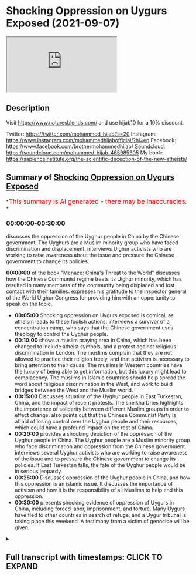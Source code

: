 # Shocking  Oppression on Uygurs Exposed (2021-09-07)

<iframe loading='lazy' allow='autoplay' src='https://www.youtube.com/embed/zV3CBrQuYGE'></iframe>

## Description

Visit <https://www.naturesblends.com/> and use hijab10 for a 10% discount.

Twitter: <https://twitter.com/mohammed_hijab?s=20>
Instagram: <https://www.instagram.com/mohammedhijabofficial/?hl=en>
Facebook: <https://www.facebook.com/brothermohammedhijab/>
Soundcloud: <https://soundcloud.com/mohammed-hijab-465985305>
My book: <https://sapienceinstitute.org/the-scientific-deception-of-the-new-atheists/>

## Summary of [Shocking Oppression on Uygurs Exposed](https://www.youtube.com/watch?v=zV3CBrQuYGE)

*<span style="color:red; font-size:125%">This summary is AI generated - there may be inaccuracies</span>. *

### <a onclick="modifyYTiframeseektime('0')">00:00:00-00:30:00</a>

 discusses the oppression of the Uyghur people in China by the Chinese government. The Uyghurs are a Muslim minority group who have faced discrimination and displacement.  interviews Uighur activists who are working to raise awareness about the issue and pressure the Chinese government to change its policies.

**<a onclick="modifyYTiframeseektime('0')">00:00:00</a>** of the book "Menace: China's Threat to the World" discusses how the Chinese Communist regime treats its Uighur minority, which has resulted in many members of the community being displaced and lost contact with their families. expresses his gratitude to the inspector general of the World Uighur Congress for providing him with an opportunity to speak on the topic.

* **<a onclick="modifyYTiframeseektime('300')">00:05:00</a>** Shocking oppression on Uygurs exposed is comical, as atheism leads to these foolish actions. interviews a survivor of a concentration camp, who says that the Chinese government uses theology to control the Uyghur people.
* **<a onclick="modifyYTiframeseektime('600')">00:10:00</a>**  shows a muslim praying area in China, which has been changed to include atheist symbols, and a protest against religious discrimination in London. The muslims complain that they are not allowed to practice their religion freely, and that activism is necessary to bring attention to their cause. The muslims in Western countries have the luxury of being able to get information, but this luxury might lead to complacency. The muslims in Islamic countries should help spread the word about religious discrimination in the West, and work to build bridges between the West and the Muslim world.
* **<a onclick="modifyYTiframeseektime('900')">00:15:00</a>** Discusses situation of the Uyghur people in East Turkestan, China, and the impact of recent protests. The sheikha Dries highlights the importance of solidarity between different Muslim groups in order to effect change.  also points out that the Chinese Communist Party is afraid of losing control over the Uyghur people and their resources, which could have a profound impact on the rest of China.
* **<a onclick="modifyYTiframeseektime('1200')">00:20:00</a>**  provides a shocking depiction of the oppression of the Uyghur people in China. The Uyghur people are a Muslim minority group who face discrimination and oppression from the Chinese government.  interviews several Uyghur activists who are working to raise awareness of the issue and to pressure the Chinese government to change its policies. If East Turkestan falls, the fate of the Uyghur people would be in serious jeopardy.
* **<a onclick="modifyYTiframeseektime('1500')">00:25:00</a>** Discusses oppression of the Uyghur people in China, and how this oppression is an islamic issue. It discusses the importance of activism and how it is the responsibility of all Muslims to help end this oppression.
* **<a onclick="modifyYTiframeseektime('1800')">00:30:00</a>**  presents shocking evidence of oppression of Uygurs in China, including forced labor, imprisonment, and torture. Many Uygurs have fled to other countries in search of refuge, and a Uygur tribunal is taking place this weekend. A testimony from a victim of genocide will be given.

<details><summary><h2>Full transcript with timestamps: CLICK TO EXPAND</h2></summary>

<a onclick="modifyYTiframeseektime('3')">0:00:03</a> how are you guys doing i am joined with  
<a onclick="modifyYTiframeseektime('5')">0:00:05</a> a very very special guest that i'm not  
<a onclick="modifyYTiframeseektime('6')">0:00:06</a> talking about  
<a onclick="modifyYTiframeseektime('8')">0:00:08</a> he is very special but we're talking  
<a onclick="modifyYTiframeseektime('9')">0:00:09</a> about  
<a onclick="modifyYTiframeseektime('11')">0:00:11</a> who is the inspector general of the  
<a onclick="modifyYTiframeseektime('13')">0:00:13</a> world uighur congress assalamu  
<a onclick="modifyYTiframeseektime('18')">0:00:18</a> it's a pleasure to have you it's a it's  
<a onclick="modifyYTiframeseektime('19')">0:00:19</a> a real pleasure to have you finally i  
<a onclick="modifyYTiframeseektime('21')">0:00:21</a> mean we you know sabor has said some  
<a onclick="modifyYTiframeseektime('23')">0:00:23</a> really amazing things about you and we  
<a onclick="modifyYTiframeseektime('24')">0:00:24</a> know the work that you're doing in terms  
<a onclick="modifyYTiframeseektime('26')">0:00:26</a> of the activism and indeed the academia  
<a onclick="modifyYTiframeseektime('28')">0:00:28</a> i mean this is a book of yours isn't it  
<a onclick="modifyYTiframeseektime('30')">0:00:30</a> yes  
<a onclick="modifyYTiframeseektime('31')">0:00:31</a> i'm very honored uh to have this  
<a onclick="modifyYTiframeseektime('33')">0:00:33</a> opportunity especially my from my uh  
<a onclick="modifyYTiframeseektime('36')">0:00:36</a> brothers and sisters in face my own  
<a onclick="modifyYTiframeseektime('39')">0:00:39</a> religion  
<a onclick="modifyYTiframeseektime('40')">0:00:40</a> talking about their brothers and sisters  
<a onclick="modifyYTiframeseektime('43')">0:00:43</a> and the voiceless people right now in  
<a onclick="modifyYTiframeseektime('45')">0:00:45</a> concentration camp in china  
<a onclick="modifyYTiframeseektime('47')">0:00:47</a> where they have to denounce their  
<a onclick="modifyYTiframeseektime('49')">0:00:49</a> religion  
<a onclick="modifyYTiframeseektime('50')">0:00:50</a> the coffee of qurans were burnt the  
<a onclick="modifyYTiframeseektime('53')">0:00:53</a> mosque turned in the  
<a onclick="modifyYTiframeseektime('55')">0:00:55</a> uh  
<a onclick="modifyYTiframeseektime('56')">0:00:56</a> bars  
<a onclick="modifyYTiframeseektime('57')">0:00:57</a> and  
<a onclick="modifyYTiframeseektime('58')">0:00:58</a> they see islam religion as a illness  
<a onclick="modifyYTiframeseektime('61')">0:01:01</a> backwardness  
<a onclick="modifyYTiframeseektime('62')">0:01:02</a> and they want to the chinese communist  
<a onclick="modifyYTiframeseektime('65')">0:01:05</a> regime want to rewrite the quran openly  
<a onclick="modifyYTiframeseektime('67')">0:01:07</a> telling a chinese version of islam  
<a onclick="modifyYTiframeseektime('71')">0:01:11</a> and in this time  
<a onclick="modifyYTiframeseektime('72')">0:01:12</a> uh  
<a onclick="modifyYTiframeseektime('73')">0:01:13</a> to have you now in your show like your  
<a onclick="modifyYTiframeseektime('76')">0:01:16</a> brother  
<a onclick="modifyYTiframeseektime('76')">0:01:16</a> and it's very honor just for me like  
<a onclick="modifyYTiframeseektime('80')">0:01:20</a> uh who has uh doesn't know if  
<a onclick="modifyYTiframeseektime('84')">0:01:24</a> my father  
<a onclick="modifyYTiframeseektime('85')">0:01:25</a> mother or my sisters and the brother  
<a onclick="modifyYTiframeseektime('87')">0:01:27</a> alive or not almost four years  
<a onclick="modifyYTiframeseektime('90')">0:01:30</a> i'm not only one i'm one of the hundreds  
<a onclick="modifyYTiframeseektime('93')">0:01:33</a> uh thousands of weaker people around the  
<a onclick="modifyYTiframeseektime('96')">0:01:36</a> world in diaspora  
<a onclick="modifyYTiframeseektime('98')">0:01:38</a> we go in the bed you know without  
<a onclick="modifyYTiframeseektime('100')">0:01:40</a> knowing knowing our loved one is still  
<a onclick="modifyYTiframeseektime('103')">0:01:43</a> life or not our sister is raped or not  
<a onclick="modifyYTiframeseektime('107')">0:01:47</a> our children you know raising an  
<a onclick="modifyYTiframeseektime('110')">0:01:50</a> atheist system and these circumstances  
<a onclick="modifyYTiframeseektime('113')">0:01:53</a> uh we in diaspora so we were people left  
<a onclick="modifyYTiframeseektime('116')">0:01:56</a> alone  
<a onclick="modifyYTiframeseektime('117')">0:01:57</a> and uh we need you know like a like a  
<a onclick="modifyYTiframeseektime('121')">0:02:01</a> talk like this and that did give us you  
<a onclick="modifyYTiframeseektime('123')">0:02:03</a> know hope  
<a onclick="modifyYTiframeseektime('124')">0:02:04</a> and  
<a onclick="modifyYTiframeseektime('125')">0:02:05</a> uh  
<a onclick="modifyYTiframeseektime('126')">0:02:06</a> i'm very uh happy  
<a onclick="modifyYTiframeseektime('128')">0:02:08</a> to be with you thank you well i what you  
<a onclick="modifyYTiframeseektime('130')">0:02:10</a> just said there really struck a chord in  
<a onclick="modifyYTiframeseektime('133')">0:02:13</a> my heart because it was something i mean  
<a onclick="modifyYTiframeseektime('135')">0:02:15</a> we've heard this before with dr borhan  
<a onclick="modifyYTiframeseektime('137')">0:02:17</a> haven't we i know it's just so painful  
<a onclick="modifyYTiframeseektime('139')">0:02:19</a> to hear so it makes me  
<a onclick="modifyYTiframeseektime('141')">0:02:21</a> like the emotions it stirs within me  
<a onclick="modifyYTiframeseektime('143')">0:02:23</a> when someone says this to me is you feel  
<a onclick="modifyYTiframeseektime('145')">0:02:25</a> sad you feel sorry but then you feel so  
<a onclick="modifyYTiframeseektime('146')">0:02:26</a> angry as well don't you just knowing  
<a onclick="modifyYTiframeseektime('148')">0:02:28</a> that there are people out there  
<a onclick="modifyYTiframeseektime('150')">0:02:30</a> that are responsible for this kind of  
<a onclick="modifyYTiframeseektime('151')">0:02:31</a> thing yeah you know i want to ask you a  
<a onclick="modifyYTiframeseektime('153')">0:02:33</a> little bit more about your story  
<a onclick="modifyYTiframeseektime('158')">0:02:38</a> tell us you've just said something like  
<a onclick="modifyYTiframeseektime('160')">0:02:40</a> i've never heard from that many human  
<a onclick="modifyYTiframeseektime('161')">0:02:41</a> beings in the world  
<a onclick="modifyYTiframeseektime('163')">0:02:43</a> even in the worst most affected areas in  
<a onclick="modifyYTiframeseektime('166')">0:02:46</a> the world and i've been  
<a onclick="modifyYTiframeseektime('167')">0:02:47</a> to bad areas most badly affected areas  
<a onclick="modifyYTiframeseektime('170')">0:02:50</a> i've been to cox's bazar seen the the  
<a onclick="modifyYTiframeseektime('172')">0:02:52</a> rohingya i've seen people in outer  
<a onclick="modifyYTiframeseektime('174')">0:02:54</a> sub-saharan africa i've seen people in  
<a onclick="modifyYTiframeseektime('176')">0:02:56</a> the middle east i've seen it but  
<a onclick="modifyYTiframeseektime('178')">0:02:58</a> many people don't not many people have  
<a onclick="modifyYTiframeseektime('180')">0:03:00</a> the same kind of thing that they can  
<a onclick="modifyYTiframeseektime('182')">0:03:02</a> tell me that they don't know where their  
<a onclick="modifyYTiframeseektime('184')">0:03:04</a> family are still alive or not  
<a onclick="modifyYTiframeseektime('186')">0:03:06</a> when was the last time you spoke to your  
<a onclick="modifyYTiframeseektime('188')">0:03:08</a> parents  
<a onclick="modifyYTiframeseektime('189')">0:03:09</a> last time i spoke my mom 25th april  
<a onclick="modifyYTiframeseektime('193')">0:03:13</a> 2017.  
<a onclick="modifyYTiframeseektime('196')">0:03:16</a> i have a open letter to my mom end of  
<a onclick="modifyYTiframeseektime('199')">0:03:19</a> this book  
<a onclick="modifyYTiframeseektime('200')">0:03:20</a> and  
<a onclick="modifyYTiframeseektime('201')">0:03:21</a> you know uh  
<a onclick="modifyYTiframeseektime('203')">0:03:23</a> what  
<a onclick="modifyYTiframeseektime('204')">0:03:24</a> every day uh if i pray whatever do i do  
<a onclick="modifyYTiframeseektime('208')">0:03:28</a> i i tell you know allah  
<a onclick="modifyYTiframeseektime('219')">0:03:39</a> have mercy on uh living on our debt yes  
<a onclick="modifyYTiframeseektime('222')">0:03:42</a> if they did allah bless them if they're  
<a onclick="modifyYTiframeseektime('225')">0:03:45</a> alive allah bless them that is the pray  
<a onclick="modifyYTiframeseektime('229')">0:03:49</a> right now you know  
<a onclick="modifyYTiframeseektime('230')">0:03:50</a> as we were muslim uh we are doing uh  
<a onclick="modifyYTiframeseektime('234')">0:03:54</a> right now and  
<a onclick="modifyYTiframeseektime('236')">0:03:56</a> i want to tell uh one simple story  
<a onclick="modifyYTiframeseektime('241')">0:04:01</a> the chinese communist regime  
<a onclick="modifyYTiframeseektime('244')">0:04:04</a> if they put  
<a onclick="modifyYTiframeseektime('245')">0:04:05</a> a person in concentration camp  
<a onclick="modifyYTiframeseektime('248')">0:04:08</a> this now because i interviewed some  
<a onclick="modifyYTiframeseektime('251')">0:04:11</a> campus survivor for this book they put  
<a onclick="modifyYTiframeseektime('254')">0:04:14</a> in this video continue this is a book  
<a onclick="modifyYTiframeseektime('256')">0:04:16</a> that you can get online yes uh it's in  
<a onclick="modifyYTiframeseektime('258')">0:04:18</a> amazon it's called menace  
<a onclick="modifyYTiframeseektime('261')">0:04:21</a> yes you get on amazon yes okay there is  
<a onclick="modifyYTiframeseektime('264')">0:04:24</a> a kindle version tour and  
<a onclick="modifyYTiframeseektime('266')">0:04:26</a> you can download worldwide and they if  
<a onclick="modifyYTiframeseektime('269')">0:04:29</a> they put in the jail first time they  
<a onclick="modifyYTiframeseektime('270')">0:04:30</a> tell them you know  
<a onclick="modifyYTiframeseektime('272')">0:04:32</a> they will  
<a onclick="modifyYTiframeseektime('274')">0:04:34</a> tell them you are here  
<a onclick="modifyYTiframeseektime('276')">0:04:36</a> nobodies no you are here  
<a onclick="modifyYTiframeseektime('279')">0:04:39</a> your relatives don't know you are here  
<a onclick="modifyYTiframeseektime('282')">0:04:42</a> even  
<a onclick="modifyYTiframeseektime('284')">0:04:44</a> your god doesn't know australia you are  
<a onclick="modifyYTiframeseektime('287')">0:04:47</a> here  
<a onclick="modifyYTiframeseektime('288')">0:04:48</a> if he knows  
<a onclick="modifyYTiframeseektime('289')">0:04:49</a> he should come  
<a onclick="modifyYTiframeseektime('291')">0:04:51</a> pick  
<a onclick="modifyYTiframeseektime('292')">0:04:52</a> you up  
<a onclick="modifyYTiframeseektime('293')">0:04:53</a> this is this is  
<a onclick="modifyYTiframeseektime('295')">0:04:55</a> this this attack is this they have no  
<a onclick="modifyYTiframeseektime('297')">0:04:57</a> idea  
<a onclick="modifyYTiframeseektime('298')">0:04:58</a> yeah they have no idea how that word  
<a onclick="modifyYTiframeseektime('299')">0:04:59</a> will come us to want them did they have  
<a onclick="modifyYTiframeseektime('301')">0:05:01</a> no idea how that word will come back to  
<a onclick="modifyYTiframeseektime('303')">0:05:03</a> haunt them that very word  
<a onclick="modifyYTiframeseektime('305')">0:05:05</a> yes it's it's comical that the the  
<a onclick="modifyYTiframeseektime('307')">0:05:07</a> atheism leads to them to this kind of  
<a onclick="modifyYTiframeseektime('309')">0:05:09</a> foolishness yes and sorry sorry to  
<a onclick="modifyYTiframeseektime('311')">0:05:11</a> interrupt you but i have to make a  
<a onclick="modifyYTiframeseektime('312')">0:05:12</a> comment about this really  
<a onclick="modifyYTiframeseektime('314')">0:05:14</a> it shows you  
<a onclick="modifyYTiframeseektime('315')">0:05:15</a> for those individuals who say that  
<a onclick="modifyYTiframeseektime('319')">0:05:19</a> atheism materialism all these kinds have  
<a onclick="modifyYTiframeseektime('321')">0:05:21</a> nothing to do  
<a onclick="modifyYTiframeseektime('322')">0:05:22</a> with  
<a onclick="modifyYTiframeseektime('323')">0:05:23</a> on the ground stuff these guys are  
<a onclick="modifyYTiframeseektime('325')">0:05:25</a> attacking religion  
<a onclick="modifyYTiframeseektime('326')">0:05:26</a> on on atheistic grounds your god doesn't  
<a onclick="modifyYTiframeseektime('328')">0:05:28</a> what have you got so why is he bringing  
<a onclick="modifyYTiframeseektime('330')">0:05:30</a> theology into this yeah absolutely as  
<a onclick="modifyYTiframeseektime('332')">0:05:32</a> you'll find in his book the  
<a onclick="modifyYTiframeseektime('334')">0:05:34</a> concentration camp survivors  
<a onclick="modifyYTiframeseektime('336')">0:05:36</a> give a detailed account what happens one  
<a onclick="modifyYTiframeseektime('338')">0:05:38</a> of the uh survivors uh sister zuma dawud  
<a onclick="modifyYTiframeseektime('341')">0:05:41</a> who uh i interviewed previously as well  
<a onclick="modifyYTiframeseektime('344')">0:05:44</a> she said on the first day when you're  
<a onclick="modifyYTiframeseektime('346')">0:05:46</a> there they teach you that there is no  
<a onclick="modifyYTiframeseektime('347')">0:05:47</a> allah like that's part of their  
<a onclick="modifyYTiframeseektime('349')">0:05:49</a> curriculum why is that why are they so  
<a onclick="modifyYTiframeseektime('350')">0:05:50</a> angry about the theology  
<a onclick="modifyYTiframeseektime('353')">0:05:53</a> well i just wanted to so in association  
<a onclick="modifyYTiframeseektime('356')">0:05:56</a> they have built these camps they've  
<a onclick="modifyYTiframeseektime('357')">0:05:57</a> built these concrete prisons they have  
<a onclick="modifyYTiframeseektime('360')">0:06:00</a> spent millions of pounds and they have  
<a onclick="modifyYTiframeseektime('362')">0:06:02</a> erected these structures in east  
<a onclick="modifyYTiframeseektime('365')">0:06:05</a> turkestan because the people refuse to  
<a onclick="modifyYTiframeseektime('367')">0:06:07</a> give up  
<a onclick="modifyYTiframeseektime('368')">0:06:08</a> that's why they exist because if the  
<a onclick="modifyYTiframeseektime('369')">0:06:09</a> uyghurs gave up  
<a onclick="modifyYTiframeseektime('371')">0:06:11</a> there would be no need for these camps  
<a onclick="modifyYTiframeseektime('372')">0:06:12</a> so these camps exist because the people  
<a onclick="modifyYTiframeseektime('374')">0:06:14</a> refuse to give up islam if you're if you  
<a onclick="modifyYTiframeseektime('376')">0:06:16</a> look uh  
<a onclick="modifyYTiframeseektime('378')">0:06:18</a> i will cut you will cut  
<a onclick="modifyYTiframeseektime('382')">0:06:22</a> there are a 1.4 billion people living in  
<a onclick="modifyYTiframeseektime('386')">0:06:26</a> china  
<a onclick="modifyYTiframeseektime('387')">0:06:27</a> and that we were muslim uh what the  
<a onclick="modifyYTiframeseektime('389')">0:06:29</a> chinese in their statistic it's always  
<a onclick="modifyYTiframeseektime('392')">0:06:32</a> the lowest they say 12 million uh we  
<a onclick="modifyYTiframeseektime('395')">0:06:35</a> were muslims  
<a onclick="modifyYTiframeseektime('397')">0:06:37</a> with the kazakh as other turkic muslims  
<a onclick="modifyYTiframeseektime('400')">0:06:40</a> maybe you are we are 15 million muslims  
<a onclick="modifyYTiframeseektime('404')">0:06:44</a> they couldn't  
<a onclick="modifyYTiframeseektime('406')">0:06:46</a> eradicate our religion or culture last  
<a onclick="modifyYTiframeseektime('409')">0:06:49</a> 17 70 years  
<a onclick="modifyYTiframeseektime('412')">0:06:52</a> we you know they they this is not the  
<a onclick="modifyYTiframeseektime('415')">0:06:55</a> first time they burnt a copy of korans  
<a onclick="modifyYTiframeseektime('418')">0:06:58</a> they burnt a coffee of qurans and then  
<a onclick="modifyYTiframeseektime('421')">0:07:01</a> greatly forward in 60s culture  
<a onclick="modifyYTiframeseektime('424')">0:07:04</a> revolution in 70s  
<a onclick="modifyYTiframeseektime('426')">0:07:06</a> they you know destroyed the mosque at  
<a onclick="modifyYTiframeseektime('428')">0:07:08</a> that time even look in kashgar is it  
<a onclick="modifyYTiframeseektime('430')">0:07:10</a> like a bohara or samarkand the ancient  
<a onclick="modifyYTiframeseektime('432')">0:07:12</a> city in central asia where the madrid  
<a onclick="modifyYTiframeseektime('435')">0:07:15</a> you know for the theology for islamic  
<a onclick="modifyYTiframeseektime('437')">0:07:17</a> religion  
<a onclick="modifyYTiframeseektime('439')">0:07:19</a> very famous city  
<a onclick="modifyYTiframeseektime('441')">0:07:21</a> they left there in the  
<a onclick="modifyYTiframeseektime('443')">0:07:23</a> end of seventies  
<a onclick="modifyYTiframeseektime('445')">0:07:25</a> two mosque in in kashkar  
<a onclick="modifyYTiframeseektime('448')">0:07:28</a> but  
<a onclick="modifyYTiframeseektime('449')">0:07:29</a> we as a we were muslim you know we get a  
<a onclick="modifyYTiframeseektime('452')">0:07:32</a> little bit  
<a onclick="modifyYTiframeseektime('454')">0:07:34</a> uh  
<a onclick="modifyYTiframeseektime('454')">0:07:34</a> of a little bit tolerated freedom we  
<a onclick="modifyYTiframeseektime('457')">0:07:37</a> built our mosque  
<a onclick="modifyYTiframeseektime('459')">0:07:39</a> we you know get our religion again yes  
<a onclick="modifyYTiframeseektime('462')">0:07:42</a> and  
<a onclick="modifyYTiframeseektime('462')">0:07:42</a> our religion islamic religion  
<a onclick="modifyYTiframeseektime('465')">0:07:45</a> saved us  
<a onclick="modifyYTiframeseektime('466')">0:07:46</a> to become kafir or like a high chinese  
<a onclick="modifyYTiframeseektime('470')">0:07:50</a> atheist imagine that islam  
<a onclick="modifyYTiframeseektime('473')">0:07:53</a> saved we were people  
<a onclick="modifyYTiframeseektime('475')">0:07:55</a> in  
<a onclick="modifyYTiframeseektime('476')">0:07:56</a> 1.4 million  
<a onclick="modifyYTiframeseektime('478')">0:07:58</a> people's around  
<a onclick="modifyYTiframeseektime('480')">0:08:00</a> and that's the why why why they  
<a onclick="modifyYTiframeseektime('482')">0:08:02</a> attacking the religion they say you know  
<a onclick="modifyYTiframeseektime('484')">0:08:04</a> to assimilate them to educate them  
<a onclick="modifyYTiframeseektime('487')">0:08:07</a> i have to take their belief their faith  
<a onclick="modifyYTiframeseektime('490')">0:08:10</a> i attacked them their face diminish them  
<a onclick="modifyYTiframeseektime('493')">0:08:13</a> you know and that's to do what they  
<a onclick="modifyYTiframeseektime('495')">0:08:15</a> attach and and this is this is not just  
<a onclick="modifyYTiframeseektime('498')">0:08:18</a> a war against we were muslim that's the  
<a onclick="modifyYTiframeseektime('501')">0:08:21</a> war  
<a onclick="modifyYTiframeseektime('502')">0:08:22</a> against islamic belief on faith  
<a onclick="modifyYTiframeseektime('506')">0:08:26</a> the islamic faith is not just belong to  
<a onclick="modifyYTiframeseektime('508')">0:08:28</a> we were muslim it's about the old umba  
<a onclick="modifyYTiframeseektime('510')">0:08:30</a> islami yes quranic is not the book holy  
<a onclick="modifyYTiframeseektime('514')">0:08:34</a> book for the uyghurs  
<a onclick="modifyYTiframeseektime('516')">0:08:36</a> it's the book for all muslims  
<a onclick="modifyYTiframeseektime('518')">0:08:38</a> and the masjid is masjid allah  
<a onclick="modifyYTiframeseektime('521')">0:08:41</a> house of allah yes if they be turned in  
<a onclick="modifyYTiframeseektime('524')">0:08:44</a> the bar okay we are just responsible  
<a onclick="modifyYTiframeseektime('527')">0:08:47</a> what what we can do  
<a onclick="modifyYTiframeseektime('529')">0:08:49</a> for this is every muslim believer is  
<a onclick="modifyYTiframeseektime('532')">0:08:52</a> responsible  
<a onclick="modifyYTiframeseektime('533')">0:08:53</a> stand against  
<a onclick="modifyYTiframeseektime('535')">0:08:55</a> this  
<a onclick="modifyYTiframeseektime('536')">0:08:56</a> war and faith  
<a onclick="modifyYTiframeseektime('538')">0:08:58</a> war against islam yes you know this is  
<a onclick="modifyYTiframeseektime('540')">0:09:00</a> something very important the chinese  
<a onclick="modifyYTiframeseektime('542')">0:09:02</a> communist party says this is an internal  
<a onclick="modifyYTiframeseektime('545')">0:09:05</a> matter  
<a onclick="modifyYTiframeseektime('546')">0:09:06</a> we say anybody that says  
<a onclick="modifyYTiframeseektime('548')">0:09:08</a> and you oppress them this is not an  
<a onclick="modifyYTiframeseektime('550')">0:09:10</a> internal matter this is a matter that  
<a onclick="modifyYTiframeseektime('552')">0:09:12</a> goes and reaches the entire muslim world  
<a onclick="modifyYTiframeseektime('555')">0:09:15</a> so they want us to give up and say oh  
<a onclick="modifyYTiframeseektime('558')">0:09:18</a> here's the border so these people are  
<a onclick="modifyYTiframeseektime('560')">0:09:20</a> being oppressed don't worry about them  
<a onclick="modifyYTiframeseektime('561')">0:09:21</a> but if you look at what they're  
<a onclick="modifyYTiframeseektime('563')">0:09:23</a> attacking they're not attacking them  
<a onclick="modifyYTiframeseektime('565')">0:09:25</a> just being very good they're attacking  
<a onclick="modifyYTiframeseektime('566')">0:09:26</a> them because they believe in  
<a onclick="modifyYTiframeseektime('569')">0:09:29</a> allah now sheikh  
<a onclick="modifyYTiframeseektime('571')">0:09:31</a> spoke about you know the destruction of  
<a onclick="modifyYTiframeseektime('573')">0:09:33</a> the mosque the desecration of the quran  
<a onclick="modifyYTiframeseektime('575')">0:09:35</a> all of these things the rapes that  
<a onclick="modifyYTiframeseektime('576')">0:09:36</a> happen in these concentration camps the  
<a onclick="modifyYTiframeseektime('578')">0:09:38</a> separation of children hundreds of  
<a onclick="modifyYTiframeseektime('580')">0:09:40</a> thousands of children separated from  
<a onclick="modifyYTiframeseektime('581')">0:09:41</a> their parents but here's something i  
<a onclick="modifyYTiframeseektime('583')">0:09:43</a> just want everybody to picture  
<a onclick="modifyYTiframeseektime('586')">0:09:46</a> they would put their filthy communist  
<a onclick="modifyYTiframeseektime('588')">0:09:48</a> flag above the name of allah and they  
<a onclick="modifyYTiframeseektime('590')">0:09:50</a> would allow the world to watch that so  
<a onclick="modifyYTiframeseektime('592')">0:09:52</a> if you watch the  
<a onclick="modifyYTiframeseektime('593')">0:09:53</a> mosque  
<a onclick="modifyYTiframeseektime('595')">0:09:55</a> in the edgar mosque that you have in  
<a onclick="modifyYTiframeseektime('598')">0:09:58</a> kashgar  
<a onclick="modifyYTiframeseektime('599')">0:09:59</a> this mosque it had bismillah rahim at  
<a onclick="modifyYTiframeseektime('602')">0:10:02</a> the front this is a few years ago and  
<a onclick="modifyYTiframeseektime('604')">0:10:04</a> you find many muslims praying there now  
<a onclick="modifyYTiframeseektime('606')">0:10:06</a> they've removed the name of allah and  
<a onclick="modifyYTiframeseektime('607')">0:10:07</a> they've stuck their filthy flag on top  
<a onclick="modifyYTiframeseektime('610')">0:10:10</a> of the masjid  
<a onclick="modifyYTiframeseektime('611')">0:10:11</a> and  
<a onclick="modifyYTiframeseektime('612')">0:10:12</a> everybody around the world sees that  
<a onclick="modifyYTiframeseektime('614')">0:10:14</a> atheism is above allah  
<a onclick="modifyYTiframeseektime('617')">0:10:17</a> from their perspective that they believe  
<a onclick="modifyYTiframeseektime('619')">0:10:19</a> that this is the way forward and we say  
<a onclick="modifyYTiframeseektime('621')">0:10:21</a> allahu akbar allah is above atheism  
<a onclick="modifyYTiframeseektime('624')">0:10:24</a> allah is above communism allah is above  
<a onclick="modifyYTiframeseektime('626')">0:10:26</a> the chinese communist party so their  
<a onclick="modifyYTiframeseektime('628')">0:10:28</a> message is clear  
<a onclick="modifyYTiframeseektime('630')">0:10:30</a> it is we are at war with islam that is  
<a onclick="modifyYTiframeseektime('632')">0:10:32</a> their message and in the other masjids  
<a onclick="modifyYTiframeseektime('635')">0:10:35</a> you find the actual picture of xi  
<a onclick="modifyYTiframeseektime('636')">0:10:36</a> jinping you actually find his picture  
<a onclick="modifyYTiframeseektime('639')">0:10:39</a> now we know the pictures are not allowed  
<a onclick="modifyYTiframeseektime('640')">0:10:40</a> in these masjids we know that you're not  
<a onclick="modifyYTiframeseektime('642')">0:10:42</a> allowed to have these images in mosques  
<a onclick="modifyYTiframeseektime('644')">0:10:44</a> and they've put his picture in the  
<a onclick="modifyYTiframeseektime('646')">0:10:46</a> direction of the kaaba  
<a onclick="modifyYTiframeseektime('648')">0:10:48</a> and even in some places they have made  
<a onclick="modifyYTiframeseektime('651')">0:10:51</a> their own chinese communist parties azan  
<a onclick="modifyYTiframeseektime('654')">0:10:54</a> they've actually made their own  
<a onclick="modifyYTiframeseektime('657')">0:10:57</a> uh sort of thing about the mother the  
<a onclick="modifyYTiframeseektime('659')">0:10:59</a> motherland and this and this muslims on  
<a onclick="modifyYTiframeseektime('662')">0:11:02</a> eid have to listen to the national  
<a onclick="modifyYTiframeseektime('664')">0:11:04</a> anthem which is full of obviously  
<a onclick="modifyYTiframeseektime('665')">0:11:05</a> communist ideology so as sheikh haris is  
<a onclick="modifyYTiframeseektime('668')">0:11:08</a> saying this is not an internal matter  
<a onclick="modifyYTiframeseektime('670')">0:11:10</a> anybody who says  
<a onclick="modifyYTiframeseektime('672')">0:11:12</a> this should make your blood boil yeah  
<a onclick="modifyYTiframeseektime('674')">0:11:14</a> make you understand this is our  
<a onclick="modifyYTiframeseektime('675')">0:11:15</a> responsibility i want to ask a question  
<a onclick="modifyYTiframeseektime('677')">0:11:17</a> okay  
<a onclick="modifyYTiframeseektime('678')">0:11:18</a> going back to your situation here i you  
<a onclick="modifyYTiframeseektime('680')">0:11:20</a> are the head  
<a onclick="modifyYTiframeseektime('682')">0:11:22</a> of the biggest congress isn't it and  
<a onclick="modifyYTiframeseektime('684')">0:11:24</a> mostly inspector general indian society  
<a onclick="modifyYTiframeseektime('686')">0:11:26</a> you are the inspector general okay of  
<a onclick="modifyYTiframeseektime('689')">0:11:29</a> one of the most if not the most  
<a onclick="modifyYTiframeseektime('690')">0:11:30</a> influential the oldest it is it's the  
<a onclick="modifyYTiframeseektime('692')">0:11:32</a> actual representative of the uyghur  
<a onclick="modifyYTiframeseektime('694')">0:11:34</a> diocese right isn't it right so  
<a onclick="modifyYTiframeseektime('697')">0:11:37</a> what can we do on the ground this is my  
<a onclick="modifyYTiframeseektime('699')">0:11:39</a> question to you what can we do on the  
<a onclick="modifyYTiframeseektime('700')">0:11:40</a> ground uh  
<a onclick="modifyYTiframeseektime('703')">0:11:43</a> i am the general inspector of the world  
<a onclick="modifyYTiframeseektime('705')">0:11:45</a> world congress which is the umbrella  
<a onclick="modifyYTiframeseektime('707')">0:11:47</a> organization for the weaker people in  
<a onclick="modifyYTiframeseektime('709')">0:11:49</a> diaspora  
<a onclick="modifyYTiframeseektime('711')">0:11:51</a> we  
<a onclick="modifyYTiframeseektime('712')">0:11:52</a> our  
<a onclick="modifyYTiframeseektime('713')">0:11:53</a> member our leadership will elected by  
<a onclick="modifyYTiframeseektime('716')">0:11:56</a> the delegation delegation will be  
<a onclick="modifyYTiframeseektime('718')">0:11:58</a> elected by the people of estranis living  
<a onclick="modifyYTiframeseektime('721')">0:12:01</a> in the diaspora and three countries  
<a onclick="modifyYTiframeseektime('724')">0:12:04</a> we had last month's every election  
<a onclick="modifyYTiframeseektime('728')">0:12:08</a> for delegation for the next congress we  
<a onclick="modifyYTiframeseektime('730')">0:12:10</a> have in the 12th to november in prague  
<a onclick="modifyYTiframeseektime('733')">0:12:13</a> uh we here we are elected freely our  
<a onclick="modifyYTiframeseektime('735')">0:12:15</a> delegation it will be held in the next  
<a onclick="modifyYTiframeseektime('737')">0:12:17</a> congress  
<a onclick="modifyYTiframeseektime('738')">0:12:18</a> it it means the world iran congress is  
<a onclick="modifyYTiframeseektime('741')">0:12:21</a> represented in the old issue in the in  
<a onclick="modifyYTiframeseektime('744')">0:12:24</a> the world like a like a exiled  
<a onclick="modifyYTiframeseektime('747')">0:12:27</a> government or representative  
<a onclick="modifyYTiframeseektime('749')">0:12:29</a> so so this is quite a big thing big  
<a onclick="modifyYTiframeseektime('751')">0:12:31</a> things yes and we have local  
<a onclick="modifyYTiframeseektime('752')">0:12:32</a> organization and then in the uk and  
<a onclick="modifyYTiframeseektime('755')">0:12:35</a> europe and america and everywhere  
<a onclick="modifyYTiframeseektime('757')">0:12:37</a> and uh this is a like umbrella  
<a onclick="modifyYTiframeseektime('759')">0:12:39</a> organization  
<a onclick="modifyYTiframeseektime('761')">0:12:41</a> so  
<a onclick="modifyYTiframeseektime('761')">0:12:41</a> for your question what can be done yes  
<a onclick="modifyYTiframeseektime('765')">0:12:45</a> our our uh problem is not in western  
<a onclick="modifyYTiframeseektime('768')">0:12:48</a> country in western country there will be  
<a onclick="modifyYTiframeseektime('770')">0:12:50</a> reports about  
<a onclick="modifyYTiframeseektime('771')">0:12:51</a> we were a genocide many uh parliaments  
<a onclick="modifyYTiframeseektime('774')">0:12:54</a> you know declared it said we were  
<a onclick="modifyYTiframeseektime('776')">0:12:56</a> genocide and it will be held right now  
<a onclick="modifyYTiframeseektime('778')">0:12:58</a> here in the uk  
<a onclick="modifyYTiframeseektime('780')">0:13:00</a> our problem is to reach out our brothers  
<a onclick="modifyYTiframeseektime('784')">0:13:04</a> and the sisters in islamic countries  
<a onclick="modifyYTiframeseektime('787')">0:13:07</a> we asking them not you know fight for us  
<a onclick="modifyYTiframeseektime('790')">0:13:10</a> we asking them just pray for us  
<a onclick="modifyYTiframeseektime('793')">0:13:13</a> like every muslim pray for palestine  
<a onclick="modifyYTiframeseektime('795')">0:13:15</a> for the every muslim you know depressed  
<a onclick="modifyYTiframeseektime('798')">0:13:18</a> everywhere they praying for them we want  
<a onclick="modifyYTiframeseektime('801')">0:13:21</a> you know a part of this  
<a onclick="modifyYTiframeseektime('803')">0:13:23</a> we are there for a part of this yes we  
<a onclick="modifyYTiframeseektime('805')">0:13:25</a> want to just you know that our brother  
<a onclick="modifyYTiframeseektime('808')">0:13:28</a> and the muslim just pray for us and we  
<a onclick="modifyYTiframeseektime('810')">0:13:30</a> have difficulty  
<a onclick="modifyYTiframeseektime('812')">0:13:32</a> to reach out islamic countries  
<a onclick="modifyYTiframeseektime('814')">0:13:34</a> uh many reason maybe you know that where  
<a onclick="modifyYTiframeseektime('817')">0:13:37</a> we have  
<a onclick="modifyYTiframeseektime('818')">0:13:38</a> chinese influence on that on that  
<a onclick="modifyYTiframeseektime('821')">0:13:41</a> but  
<a onclick="modifyYTiframeseektime('822')">0:13:42</a> uh we have still in islamic countries  
<a onclick="modifyYTiframeseektime('824')">0:13:44</a> many institutions  
<a onclick="modifyYTiframeseektime('826')">0:13:46</a> many influential people  
<a onclick="modifyYTiframeseektime('828')">0:13:48</a> imams scholars i think we  
<a onclick="modifyYTiframeseektime('832')">0:13:52</a> we should reach to them through  
<a onclick="modifyYTiframeseektime('835')">0:13:55</a> uh the muslims living in western country  
<a onclick="modifyYTiframeseektime('839')">0:13:59</a> because  
<a onclick="modifyYTiframeseektime('840')">0:14:00</a> as a muslim  
<a onclick="modifyYTiframeseektime('841')">0:14:01</a> in western country  
<a onclick="modifyYTiframeseektime('843')">0:14:03</a> we have luxury to get information  
<a onclick="modifyYTiframeseektime('846')">0:14:06</a> but this luxury  
<a onclick="modifyYTiframeseektime('847')">0:14:07</a> make us  
<a onclick="modifyYTiframeseektime('850')">0:14:10</a> to inform  
<a onclick="modifyYTiframeseektime('851')">0:14:11</a> to inform responsibility to inform our  
<a onclick="modifyYTiframeseektime('854')">0:14:14</a> brothers and the sister islamic  
<a onclick="modifyYTiframeseektime('856')">0:14:16</a> countries what's happening there yeah if  
<a onclick="modifyYTiframeseektime('859')">0:14:19</a> they don't know yes we can you know tell  
<a onclick="modifyYTiframeseektime('861')">0:14:21</a> them look just  
<a onclick="modifyYTiframeseektime('864')">0:14:24</a> in one month you know one uh  
<a onclick="modifyYTiframeseektime('867')">0:14:27</a> of a friday you know talking about we  
<a onclick="modifyYTiframeseektime('870')">0:14:30</a> were issue from just you know  
<a onclick="modifyYTiframeseektime('872')">0:14:32</a> perspective of islam as a brotherhood  
<a onclick="modifyYTiframeseektime('874')">0:14:34</a> you know as a part of a new man  
<a onclick="modifyYTiframeseektime('876')">0:14:36</a> we had we had um a protest as you know  
<a onclick="modifyYTiframeseektime('880')">0:14:40</a> in london it was probably one of the  
<a onclick="modifyYTiframeseektime('881')">0:14:41</a> biggest protests first july yeah first  
<a onclick="modifyYTiframeseektime('883')">0:14:43</a> of july and it was pretty successful yep  
<a onclick="modifyYTiframeseektime('885')">0:14:45</a> we've heard that it has actually made  
<a onclick="modifyYTiframeseektime('888')">0:14:48</a> the chinese government make amendments  
<a onclick="modifyYTiframeseektime('889')">0:14:49</a> even on the ground  
<a onclick="modifyYTiframeseektime('891')">0:14:51</a> in  
<a onclick="modifyYTiframeseektime('892')">0:14:52</a> uh in china in east turkestan they made  
<a onclick="modifyYTiframeseektime('894')">0:14:54</a> them people go to eat prayers and stuff  
<a onclick="modifyYTiframeseektime('896')">0:14:56</a> like that do you think  
<a onclick="modifyYTiframeseektime('899')">0:14:59</a> that activism protesting and these kinds  
<a onclick="modifyYTiframeseektime('901')">0:15:01</a> of things has an impact  
<a onclick="modifyYTiframeseektime('903')">0:15:03</a> and if so how do you advise us to do  
<a onclick="modifyYTiframeseektime('905')">0:15:05</a> this  
<a onclick="modifyYTiframeseektime('907')">0:15:07</a> yes  
<a onclick="modifyYTiframeseektime('909')">0:15:09</a> almost chinese government shutdown  
<a onclick="modifyYTiframeseektime('912')">0:15:12</a> mosque almost four years  
<a onclick="modifyYTiframeseektime('914')">0:15:14</a> last year nobody  
<a onclick="modifyYTiframeseektime('916')">0:15:16</a> got a mosque to pray for the idol  
<a onclick="modifyYTiframeseektime('921')">0:15:21</a> ramadan yes  
<a onclick="modifyYTiframeseektime('922')">0:15:22</a> but this time  
<a onclick="modifyYTiframeseektime('923')">0:15:23</a> after uh  
<a onclick="modifyYTiframeseektime('925')">0:15:25</a> first of july  
<a onclick="modifyYTiframeseektime('926')">0:15:26</a> when the our brothers and sisters and  
<a onclick="modifyYTiframeseektime('929')">0:15:29</a> face muslims  
<a onclick="modifyYTiframeseektime('930')">0:15:30</a> went front of chinese embassy in london  
<a onclick="modifyYTiframeseektime('934')">0:15:34</a> which is like a chinese foreign ministry  
<a onclick="modifyYTiframeseektime('937')">0:15:37</a> for the china yes asking them we are  
<a onclick="modifyYTiframeseektime('940')">0:15:40</a> here  
<a onclick="modifyYTiframeseektime('941')">0:15:41</a> we want  
<a onclick="modifyYTiframeseektime('942')">0:15:42</a> ask about our about about our brothers  
<a onclick="modifyYTiframeseektime('945')">0:15:45</a> and sisters in east turkestan we are  
<a onclick="modifyYTiframeseektime('948')">0:15:48</a> here maybe allah you know maybe there  
<a onclick="modifyYTiframeseektime('950')">0:15:50</a> were  
<a onclick="modifyYTiframeseektime('952')">0:15:52</a> thousand thousands uh the the people  
<a onclick="modifyYTiframeseektime('954')">0:15:54</a> attended this demonstration yes maybe  
<a onclick="modifyYTiframeseektime('956')">0:15:56</a> allah showed them thousands hundred  
<a onclick="modifyYTiframeseektime('958')">0:15:58</a> thousands allah they get they get scared  
<a onclick="modifyYTiframeseektime('961')">0:16:01</a> and then the radio free asia reported  
<a onclick="modifyYTiframeseektime('964')">0:16:04</a> yes the chinese communist government  
<a onclick="modifyYTiframeseektime('967')">0:16:07</a> forced  
<a onclick="modifyYTiframeseektime('968')">0:16:08</a> we were muslims  
<a onclick="modifyYTiframeseektime('970')">0:16:10</a> over 60 years old to gamas  
<a onclick="modifyYTiframeseektime('973')">0:16:13</a> the police went to every at home you  
<a onclick="modifyYTiframeseektime('975')">0:16:15</a> know you go musk the people are scared  
<a onclick="modifyYTiframeseektime('977')">0:16:17</a> so you're telling me it has a material  
<a onclick="modifyYTiframeseektime('979')">0:16:19</a> impact to actually change impact  
<a onclick="modifyYTiframeseektime('984')">0:16:24</a> because you know  
<a onclick="modifyYTiframeseektime('985')">0:16:25</a> the chinese communist regime is very  
<a onclick="modifyYTiframeseektime('988')">0:16:28</a> afraid about  
<a onclick="modifyYTiframeseektime('990')">0:16:30</a> pr  
<a onclick="modifyYTiframeseektime('992')">0:16:32</a> especially in muslim countries and the  
<a onclick="modifyYTiframeseektime('994')">0:16:34</a> muslims because  
<a onclick="modifyYTiframeseektime('997')">0:16:37</a> china's money came first from muslim  
<a onclick="modifyYTiframeseektime('1000')">0:16:40</a> countries yes  
<a onclick="modifyYTiframeseektime('1002')">0:16:42</a> and if they lose the money if they lose  
<a onclick="modifyYTiframeseektime('1005')">0:16:45</a> the resource in muslim countries they  
<a onclick="modifyYTiframeseektime('1007')">0:16:47</a> will lose everything  
<a onclick="modifyYTiframeseektime('1009')">0:16:49</a> and it's crucial so this is working this  
<a onclick="modifyYTiframeseektime('1013')">0:16:53</a> is working we have to say now and we're  
<a onclick="modifyYTiframeseektime('1015')">0:16:55</a> going to mention this at the end once  
<a onclick="modifyYTiframeseektime('1016')">0:16:56</a> again that we we are going to organize  
<a onclick="modifyYTiframeseektime('1018')">0:16:58</a> another protest and it's going to be on  
<a onclick="modifyYTiframeseektime('1020')">0:17:00</a> this with the second of november 12th  
<a onclick="modifyYTiframeseektime('1021')">0:17:01</a> sorry 12th november which is the east  
<a onclick="modifyYTiframeseektime('1023')">0:17:03</a> turkestan national day yes because in  
<a onclick="modifyYTiframeseektime('1026')">0:17:06</a> 1933 and in 1944 they had their  
<a onclick="modifyYTiframeseektime('1029')">0:17:09</a> independence and it was crushed by the  
<a onclick="modifyYTiframeseektime('1030')">0:17:10</a> chinese machine yeah  
<a onclick="modifyYTiframeseektime('1032')">0:17:12</a> the chinese communist regime and the  
<a onclick="modifyYTiframeseektime('1035')">0:17:15</a> 12th of november in london and also  
<a onclick="modifyYTiframeseektime('1038')">0:17:18</a> inshallah in other cities in the world  
<a onclick="modifyYTiframeseektime('1039')">0:17:19</a> there's going to be a protest to speak  
<a onclick="modifyYTiframeseektime('1042')">0:17:22</a> up for the uyghur people now uh sheikha  
<a onclick="modifyYTiframeseektime('1045')">0:17:25</a> dries here he was speaking about  
<a onclick="modifyYTiframeseektime('1047')">0:17:27</a> obviously the impact of that protest but  
<a onclick="modifyYTiframeseektime('1050')">0:17:30</a> i would just i just want you to  
<a onclick="modifyYTiframeseektime('1051')">0:17:31</a> highlight something  
<a onclick="modifyYTiframeseektime('1052')">0:17:32</a> the chinese communist party you can  
<a onclick="modifyYTiframeseektime('1054')">0:17:34</a> imagine as a narcissistic dictator  
<a onclick="modifyYTiframeseektime('1058')">0:17:38</a> narcissism would not allow you to take  
<a onclick="modifyYTiframeseektime('1060')">0:17:40</a> any criticism they cannot take any  
<a onclick="modifyYTiframeseektime('1061')">0:17:41</a> criticism  
<a onclick="modifyYTiframeseektime('1063')">0:17:43</a> and especially if it has to do with  
<a onclick="modifyYTiframeseektime('1064')">0:17:44</a> money because it impacts them so even on  
<a onclick="modifyYTiframeseektime('1068')">0:17:48</a> social media tweeting  
<a onclick="modifyYTiframeseektime('1070')">0:17:50</a> making videos talking about it  
<a onclick="modifyYTiframeseektime('1074')">0:17:54</a> that has an impact which is tangible the  
<a onclick="modifyYTiframeseektime('1077')">0:17:57</a> protest definitely has one if you're at  
<a onclick="modifyYTiframeseektime('1079')">0:17:59</a> home share this video tell your friends  
<a onclick="modifyYTiframeseektime('1082')">0:18:02</a> and families about it go to your local  
<a onclick="modifyYTiframeseektime('1084')">0:18:04</a> imam and say why haven't you spoken  
<a onclick="modifyYTiframeseektime('1085')">0:18:05</a> about the ui people because i want  
<a onclick="modifyYTiframeseektime('1086')">0:18:06</a> everybody to remember something  
<a onclick="modifyYTiframeseektime('1088')">0:18:08</a> turkestan the land of turkistan which is  
<a onclick="modifyYTiframeseektime('1091')">0:18:11</a> an ancient land of islam  
<a onclick="modifyYTiframeseektime('1093')">0:18:13</a> this land became muslim over a thousand  
<a onclick="modifyYTiframeseektime('1097')">0:18:17</a> years ago  
<a onclick="modifyYTiframeseektime('1098')">0:18:18</a> and in this land we've had  
<a onclick="modifyYTiframeseektime('1100')">0:18:20</a> from this land  
<a onclick="modifyYTiframeseektime('1102')">0:18:22</a> people who've come to defend the holy  
<a onclick="modifyYTiframeseektime('1104')">0:18:24</a> lands of islam like sultan kutuz from  
<a onclick="modifyYTiframeseektime('1107')">0:18:27</a> egypt he was from turkestan barbara from  
<a onclick="modifyYTiframeseektime('1110')">0:18:30</a> uh the mughal empire who established the  
<a onclick="modifyYTiframeseektime('1112')">0:18:32</a> mughal empire he was from turkistan  
<a onclick="modifyYTiframeseektime('1116')">0:18:36</a> who defeated the romans and actually  
<a onclick="modifyYTiframeseektime('1118')">0:18:38</a> conquered the roman emperor was from  
<a onclick="modifyYTiframeseektime('1120')">0:18:40</a> turkestan and then of course the  
<a onclick="modifyYTiframeseektime('1122')">0:18:42</a> ottomans the cell jokes  
<a onclick="modifyYTiframeseektime('1124')">0:18:44</a> yeah oh  
<a onclick="modifyYTiframeseektime('1126')">0:18:46</a> and what we need to understand is islam  
<a onclick="modifyYTiframeseektime('1128')">0:18:48</a> has been supported has been given  
<a onclick="modifyYTiframeseektime('1131')">0:18:51</a> support from  
<a onclick="modifyYTiframeseektime('1133')">0:18:53</a> turkistan for hundreds and hundreds of  
<a onclick="modifyYTiframeseektime('1135')">0:18:55</a> years now they need us  
<a onclick="modifyYTiframeseektime('1137')">0:18:57</a> now they need our help and they have  
<a onclick="modifyYTiframeseektime('1139')">0:18:59</a> been islamists  
<a onclick="modifyYTiframeseektime('1140')">0:19:00</a> foreign  
<a onclick="modifyYTiframeseektime('1142')">0:19:02</a> which i think is a very important point  
<a onclick="modifyYTiframeseektime('1144')">0:19:04</a> and i want to put it to you as well  
<a onclick="modifyYTiframeseektime('1146')">0:19:06</a> uh you said something to me which i  
<a onclick="modifyYTiframeseektime('1147')">0:19:07</a> think  
<a onclick="modifyYTiframeseektime('1148')">0:19:08</a> was such a profound point that it should  
<a onclick="modifyYTiframeseektime('1150')">0:19:10</a> be on the public record  
<a onclick="modifyYTiframeseektime('1152')">0:19:12</a> you said you know of all of the the  
<a onclick="modifyYTiframeseektime('1154')">0:19:14</a> causes in the world you mentioned  
<a onclick="modifyYTiframeseektime('1155')">0:19:15</a> palestine you mentioned  
<a onclick="modifyYTiframeseektime('1157')">0:19:17</a> like the rohingya like there's so many  
<a onclick="modifyYTiframeseektime('1159')">0:19:19</a> horrible especially muslim-related  
<a onclick="modifyYTiframeseektime('1160')">0:19:20</a> causes like humanitarian causes  
<a onclick="modifyYTiframeseektime('1163')">0:19:23</a> you you once said something to me which  
<a onclick="modifyYTiframeseektime('1165')">0:19:25</a> really stuck you know which is that the  
<a onclick="modifyYTiframeseektime('1167')">0:19:27</a> weaker cause  
<a onclick="modifyYTiframeseektime('1168')">0:19:28</a> of all of those causes is potentially  
<a onclick="modifyYTiframeseektime('1171')">0:19:31</a> one of the most solvable causes  
<a onclick="modifyYTiframeseektime('1174')">0:19:34</a> because  
<a onclick="modifyYTiframeseektime('1175')">0:19:35</a> it's you know with the palestine issue  
<a onclick="modifyYTiframeseektime('1176')">0:19:36</a> for example the superpower is against us  
<a onclick="modifyYTiframeseektime('1178')">0:19:38</a> the superpower is in bed with israel  
<a onclick="modifyYTiframeseektime('1181')">0:19:41</a> they and not only is the superpower in  
<a onclick="modifyYTiframeseektime('1183')">0:19:43</a> bed with israelis it just seems  
<a onclick="modifyYTiframeseektime('1185')">0:19:45</a> impossible to get the you know the the  
<a onclick="modifyYTiframeseektime('1187')">0:19:47</a> objective met really unless something  
<a onclick="modifyYTiframeseektime('1189')">0:19:49</a> dramatic happens absolutely dramatic  
<a onclick="modifyYTiframeseektime('1192')">0:19:52</a> whereas with this situation here it  
<a onclick="modifyYTiframeseektime('1195')">0:19:55</a> seems to me that because the powers that  
<a onclick="modifyYTiframeseektime('1197')">0:19:57</a> be here the superpowers the hegemony the  
<a onclick="modifyYTiframeseektime('1199')">0:19:59</a> the british  
<a onclick="modifyYTiframeseektime('1200')">0:20:00</a> not british sorry the american hegemony  
<a onclick="modifyYTiframeseektime('1203')">0:20:03</a> is  
<a onclick="modifyYTiframeseektime('1204')">0:20:04</a> fair enough in an interdependent  
<a onclick="modifyYTiframeseektime('1206')">0:20:06</a> economic relationship with china because  
<a onclick="modifyYTiframeseektime('1208')">0:20:08</a> they both need each other economically  
<a onclick="modifyYTiframeseektime('1209')">0:20:09</a> but at the same time  
<a onclick="modifyYTiframeseektime('1211')">0:20:11</a> they are in a pr kind of cold proxy war  
<a onclick="modifyYTiframeseektime('1214')">0:20:14</a> yeah this could actually work  
<a onclick="modifyYTiframeseektime('1217')">0:20:17</a> there could be i believe that if we put  
<a onclick="modifyYTiframeseektime('1219')">0:20:19</a> enough pressure on china it doesn't have  
<a onclick="modifyYTiframeseektime('1221')">0:20:21</a> to be military pressure it really  
<a onclick="modifyYTiframeseektime('1223')">0:20:23</a> doesn't i think  
<a onclick="modifyYTiframeseektime('1224')">0:20:24</a> economy motivates these people like you  
<a onclick="modifyYTiframeseektime('1226')">0:20:26</a> said if it gets bad enough for these  
<a onclick="modifyYTiframeseektime('1228')">0:20:28</a> people they will stop doing what they  
<a onclick="modifyYTiframeseektime('1230')">0:20:30</a> are doing i genuinely believe that  
<a onclick="modifyYTiframeseektime('1233')">0:20:33</a> alleviation of this situation can happen  
<a onclick="modifyYTiframeseektime('1236')">0:20:36</a> with a lot of international pressure and  
<a onclick="modifyYTiframeseektime('1238')">0:20:38</a> pr alone  
<a onclick="modifyYTiframeseektime('1240')">0:20:40</a> pr with with a robust economic strategy  
<a onclick="modifyYTiframeseektime('1242')">0:20:42</a> as well which can be generated from the  
<a onclick="modifyYTiframeseektime('1244')">0:20:44</a> pr can alleviate the situation to a  
<a onclick="modifyYTiframeseektime('1246')">0:20:46</a> point which is completely  
<a onclick="modifyYTiframeseektime('1247')">0:20:47</a> indistinguishable from what we see at  
<a onclick="modifyYTiframeseektime('1249')">0:20:49</a> the moment do you think this is a fair  
<a onclick="modifyYTiframeseektime('1250')">0:20:50</a> representation yes it's a fair  
<a onclick="modifyYTiframeseektime('1252')">0:20:52</a> representation and  
<a onclick="modifyYTiframeseektime('1255')">0:20:55</a> as i said before you know uh the first  
<a onclick="modifyYTiframeseektime('1258')">0:20:58</a> of july impact yes and uh we are talking  
<a onclick="modifyYTiframeseektime('1261')">0:21:01</a> right now  
<a onclick="modifyYTiframeseektime('1262')">0:21:02</a> again at 12th november yesterday  
<a onclick="modifyYTiframeseektime('1265')">0:21:05</a> national day  
<a onclick="modifyYTiframeseektime('1266')">0:21:06</a> because this is  
<a onclick="modifyYTiframeseektime('1268')">0:21:08</a> national day if you look back  
<a onclick="modifyYTiframeseektime('1270')">0:21:10</a> the the the islamic republic of eastern  
<a onclick="modifyYTiframeseektime('1273')">0:21:13</a> 1933  
<a onclick="modifyYTiframeseektime('1275')">0:21:15</a> you know islam yet  
<a onclick="modifyYTiframeseektime('1279')">0:21:19</a> you know this is the islamic uh  
<a onclick="modifyYTiframeseektime('1283')">0:21:23</a> symbols and they ended  
<a onclick="modifyYTiframeseektime('1286')">0:21:26</a> establishing this republic there and  
<a onclick="modifyYTiframeseektime('1288')">0:21:28</a> this is the day you know 12th of  
<a onclick="modifyYTiframeseektime('1289')">0:21:29</a> november yes to go out and just stand  
<a onclick="modifyYTiframeseektime('1292')">0:21:32</a> you know for your brothers and the  
<a onclick="modifyYTiframeseektime('1294')">0:21:34</a> sisters in the historic stand say we are  
<a onclick="modifyYTiframeseektime('1297')">0:21:37</a> here we are hearing your voice you have  
<a onclick="modifyYTiframeseektime('1300')">0:21:40</a> to  
<a onclick="modifyYTiframeseektime('1303')">0:21:43</a> this is this is allah important and may  
<a onclick="modifyYTiframeseektime('1305')">0:21:45</a> i finish this yes right now we are  
<a onclick="modifyYTiframeseektime('1308')">0:21:48</a> working uh for that 12th of november  
<a onclick="modifyYTiframeseektime('1311')">0:21:51</a> just you know in the us uh and then  
<a onclick="modifyYTiframeseektime('1313')">0:21:53</a> australia canada and europe and the uh  
<a onclick="modifyYTiframeseektime('1317')">0:21:57</a> everywhere  
<a onclick="modifyYTiframeseektime('1318')">0:21:58</a> just as as a muslims  
<a onclick="modifyYTiframeseektime('1321')">0:22:01</a> as a muslims as a umma  
<a onclick="modifyYTiframeseektime('1323')">0:22:03</a> go to the front of chinese embassy  
<a onclick="modifyYTiframeseektime('1327')">0:22:07</a> and ask  
<a onclick="modifyYTiframeseektime('1329')">0:22:09</a> your brothers and sister and stand for  
<a onclick="modifyYTiframeseektime('1332')">0:22:12</a> the justice yes that's the crucial  
<a onclick="modifyYTiframeseektime('1334')">0:22:14</a> crucial we do it for every other we do  
<a onclick="modifyYTiframeseektime('1336')">0:22:16</a> it for palestine yes and we see the  
<a onclick="modifyYTiframeseektime('1338')">0:22:18</a> numbers for palestine cause this is  
<a onclick="modifyYTiframeseektime('1340')">0:22:20</a> important yes and palestinian blood is  
<a onclick="modifyYTiframeseektime('1342')">0:22:22</a> not more valuable than weaker blood this  
<a onclick="modifyYTiframeseektime('1344')">0:22:24</a> is a this is a fact and also i just  
<a onclick="modifyYTiframeseektime('1346')">0:22:26</a> wanted to say that you know uh the  
<a onclick="modifyYTiframeseektime('1348')">0:22:28</a> sheikh spoke about the 12th of november  
<a onclick="modifyYTiframeseektime('1351')">0:22:31</a> and that you know  
<a onclick="modifyYTiframeseektime('1352')">0:22:32</a> this is an islamic cause this is not  
<a onclick="modifyYTiframeseektime('1355')">0:22:35</a> some some something that muslims should  
<a onclick="modifyYTiframeseektime('1357')">0:22:37</a> shy away from  
<a onclick="modifyYTiframeseektime('1359')">0:22:39</a> east turkestan was the first islamic  
<a onclick="modifyYTiframeseektime('1361')">0:22:41</a> republic in the history of the world the  
<a onclick="modifyYTiframeseektime('1362')">0:22:42</a> first before any other islamic republics  
<a onclick="modifyYTiframeseektime('1365')">0:22:45</a> and even if you look at the the people  
<a onclick="modifyYTiframeseektime('1368')">0:22:48</a> that the old pictures of who's there you  
<a onclick="modifyYTiframeseektime('1370')">0:22:50</a> will find that there is a lot of islamic  
<a onclick="modifyYTiframeseektime('1373')">0:22:53</a> symbolism a lot of islamic slogans even  
<a onclick="modifyYTiframeseektime('1377')">0:22:57</a> when for example the uyghurs when they  
<a onclick="modifyYTiframeseektime('1379')">0:22:59</a> are you know they are representing their  
<a onclick="modifyYTiframeseektime('1381')">0:23:01</a> calls they will say  
<a onclick="modifyYTiframeseektime('1383')">0:23:03</a> dinam islam military  
<a onclick="modifyYTiframeseektime('1386')">0:23:06</a> turkish  
<a onclick="modifyYTiframeseektime('1394')">0:23:14</a> Laughter  
<a onclick="modifyYTiframeseektime('1396')">0:23:16</a> when i looked at this i said this is not  
<a onclick="modifyYTiframeseektime('1398')">0:23:18</a> a secular slogan this is not a slogan  
<a onclick="modifyYTiframeseektime('1402')">0:23:22</a> about you know  
<a onclick="modifyYTiframeseektime('1404')">0:23:24</a> communism the uyghurs are muslim this is  
<a onclick="modifyYTiframeseektime('1407')">0:23:27</a> their slogan they believe in this and we  
<a onclick="modifyYTiframeseektime('1410')">0:23:30</a> all know we all know that in islam  
<a onclick="modifyYTiframeseektime('1413')">0:23:33</a> if we do not help each other then one by  
<a onclick="modifyYTiframeseektime('1417')">0:23:37</a> one they will pick up each one allah and  
<a onclick="modifyYTiframeseektime('1419')">0:23:39</a> this is the thing you know uh sheikh  
<a onclick="modifyYTiframeseektime('1421')">0:23:41</a> haitham uh when he was speaking about  
<a onclick="modifyYTiframeseektime('1423')">0:23:43</a> the course he narrated a narration of  
<a onclick="modifyYTiframeseektime('1426')">0:23:46</a> the prophet sallallahu and i'm going to  
<a onclick="modifyYTiframeseektime('1426')">0:23:46</a> paraphrase it that if we do not help a  
<a onclick="modifyYTiframeseektime('1430')">0:23:50</a> person  
<a onclick="modifyYTiframeseektime('1431')">0:23:51</a> and they are in a difficult situation  
<a onclick="modifyYTiframeseektime('1434')">0:23:54</a> then it could be that allah puts us in  
<a onclick="modifyYTiframeseektime('1435')">0:23:55</a> that situation because we could have  
<a onclick="modifyYTiframeseektime('1437')">0:23:57</a> helped him we did it  
<a onclick="modifyYTiframeseektime('1438')">0:23:58</a> so what is to say the whole muslim world  
<a onclick="modifyYTiframeseektime('1440')">0:24:00</a> is silent on this issue  
<a onclick="modifyYTiframeseektime('1442')">0:24:02</a> and then one by one china does this to  
<a onclick="modifyYTiframeseektime('1445')">0:24:05</a> each muslim country  
<a onclick="modifyYTiframeseektime('1447')">0:24:07</a> you know it's uh this is something i  
<a onclick="modifyYTiframeseektime('1449')">0:24:09</a> heard from one uyghur activist and this  
<a onclick="modifyYTiframeseektime('1450')">0:24:10</a> wallahi stuck in my head  
<a onclick="modifyYTiframeseektime('1453')">0:24:13</a> east turkestan is islam's eastern  
<a onclick="modifyYTiframeseektime('1455')">0:24:15</a> fortress  
<a onclick="modifyYTiframeseektime('1456')">0:24:16</a> if that falls is game over that's your  
<a onclick="modifyYTiframeseektime('1460')">0:24:20</a> first point of stoppage and what is it  
<a onclick="modifyYTiframeseektime('1462')">0:24:22</a> what's what's being required just  
<a onclick="modifyYTiframeseektime('1464')">0:24:24</a> activism  
<a onclick="modifyYTiframeseektime('1466')">0:24:26</a> and just in the same way that  
<a onclick="modifyYTiframeseektime('1469')">0:24:29</a> israel stopped his actions in the recent  
<a onclick="modifyYTiframeseektime('1472')">0:24:32</a> conflict because of the outcry  
<a onclick="modifyYTiframeseektime('1475')">0:24:35</a> same way the chinese they'll give up  
<a onclick="modifyYTiframeseektime('1477')">0:24:37</a> they will give up they'll give up  
<a onclick="modifyYTiframeseektime('1478')">0:24:38</a> they'll be like worth it for them it's  
<a onclick="modifyYTiframeseektime('1479')">0:24:39</a> not worth it by the way  
<a onclick="modifyYTiframeseektime('1482')">0:24:42</a> what the stakes for israel are different  
<a onclick="modifyYTiframeseektime('1484')">0:24:44</a> to the states for china like you can  
<a onclick="modifyYTiframeseektime('1486')">0:24:46</a> imagine china you know saying whatever  
<a onclick="modifyYTiframeseektime('1488')">0:24:48</a> it's not worth it for us israel are not  
<a onclick="modifyYTiframeseektime('1490')">0:24:50</a> going to do that they'll say we're going  
<a onclick="modifyYTiframeseektime('1491')">0:24:51</a> to give up our country this is something  
<a onclick="modifyYTiframeseektime('1493')">0:24:53</a> they've been fighting for years  
<a onclick="modifyYTiframeseektime('1495')">0:24:55</a> for them it's different yeah and sorry  
<a onclick="modifyYTiframeseektime('1496')">0:24:56</a> just to just to uh clarify we're telling  
<a onclick="modifyYTiframeseektime('1498')">0:24:58</a> them don't genocide yeah so even don't  
<a onclick="modifyYTiframeseektime('1500')">0:25:00</a> rape women yeah so when it comes to  
<a onclick="modifyYTiframeseektime('1502')">0:25:02</a> israel or palestine  
<a onclick="modifyYTiframeseektime('1504')">0:25:04</a> it's totally different because the  
<a onclick="modifyYTiframeseektime('1505')">0:25:05</a> chinese call easter shinjang new  
<a onclick="modifyYTiframeseektime('1508')">0:25:08</a> territory they know it's not their  
<a onclick="modifyYTiframeseektime('1510')">0:25:10</a> territory that's what they call a new  
<a onclick="modifyYTiframeseektime('1511')">0:25:11</a> territory two in their constitution they  
<a onclick="modifyYTiframeseektime('1513')">0:25:13</a> recognize this an autonomous region so  
<a onclick="modifyYTiframeseektime('1516')">0:25:16</a> meaning it should have everything except  
<a onclick="modifyYTiframeseektime('1518')">0:25:18</a> foreign policy but it doesn't do that so  
<a onclick="modifyYTiframeseektime('1520')">0:25:20</a> even the chinese regime itself it  
<a onclick="modifyYTiframeseektime('1522')">0:25:22</a> understands this is not there's not the  
<a onclick="modifyYTiframeseektime('1524')">0:25:24</a> land but they know it's not their land  
<a onclick="modifyYTiframeseektime('1526')">0:25:26</a> but what we're saying is at this point  
<a onclick="modifyYTiframeseektime('1527')">0:25:27</a> in time there are so many objectives to  
<a onclick="modifyYTiframeseektime('1529')">0:25:29</a> be met before we're talking about this  
<a onclick="modifyYTiframeseektime('1531')">0:25:31</a> land being independent yeah we're  
<a onclick="modifyYTiframeseektime('1532')">0:25:32</a> talking about the genocide being stopped  
<a onclick="modifyYTiframeseektime('1535')">0:25:35</a> the the concentration camps there's so  
<a onclick="modifyYTiframeseektime('1536')">0:25:36</a> many things that can be improved  
<a onclick="modifyYTiframeseektime('1539')">0:25:39</a> and it's  
<a onclick="modifyYTiframeseektime('1540')">0:25:40</a> so many things that can be improved at  
<a onclick="modifyYTiframeseektime('1541')">0:25:41</a> lower stakes yeah do you see what i mean  
<a onclick="modifyYTiframeseektime('1544')">0:25:44</a> so i just feel like this is something we  
<a onclick="modifyYTiframeseektime('1546')">0:25:46</a> we must like partake in and it will be i  
<a onclick="modifyYTiframeseektime('1549')">0:25:49</a> think almost a form of discrimination i  
<a onclick="modifyYTiframeseektime('1551')">0:25:51</a> must say if we if we  
<a onclick="modifyYTiframeseektime('1553')">0:25:53</a> we show so much support to palestine and  
<a onclick="modifyYTiframeseektime('1556')">0:25:56</a> palestinian cause which okay fine it's  
<a onclick="modifyYTiframeseektime('1557')">0:25:57</a> the holy land is extremely important but  
<a onclick="modifyYTiframeseektime('1559')">0:25:59</a> we show minimal support to the uyghur  
<a onclick="modifyYTiframeseektime('1562')">0:26:02</a> people i just wanted to say something  
<a onclick="modifyYTiframeseektime('1564')">0:26:04</a> that muhammad hadid he's one of the  
<a onclick="modifyYTiframeseektime('1566')">0:26:06</a> volunteers for the uyghur human uh  
<a onclick="modifyYTiframeseektime('1568')">0:26:08</a> weaker freedom organization he  
<a onclick="modifyYTiframeseektime('1571')">0:26:11</a> you know he agrees with this even though  
<a onclick="modifyYTiframeseektime('1573')">0:26:13</a> he's palestinian he said if the  
<a onclick="modifyYTiframeseektime('1574')">0:26:14</a> palestinians  
<a onclick="modifyYTiframeseektime('1576')">0:26:16</a> were sent over to east turkestan let's  
<a onclick="modifyYTiframeseektime('1578')">0:26:18</a> say if the east turkestanis were sent  
<a onclick="modifyYTiframeseektime('1580')">0:26:20</a> over to live in gaza to live in these  
<a onclick="modifyYTiframeseektime('1582')">0:26:22</a> places right to go under the oppression  
<a onclick="modifyYTiframeseektime('1584')">0:26:24</a> that the currently the palestinians are  
<a onclick="modifyYTiframeseektime('1586')">0:26:26</a> going through  
<a onclick="modifyYTiframeseektime('1588')">0:26:28</a> the east turkestanis would consider this  
<a onclick="modifyYTiframeseektime('1590')">0:26:30</a> a holiday  
<a onclick="modifyYTiframeseektime('1591')">0:26:31</a> the oppression in east turkestan is so  
<a onclick="modifyYTiframeseektime('1593')">0:26:33</a> severe that if they went to palestine  
<a onclick="modifyYTiframeseektime('1595')">0:26:35</a> they will say alhamdulillah this is all  
<a onclick="modifyYTiframeseektime('1596')">0:26:36</a> right not to trivialize them no  
<a onclick="modifyYTiframeseektime('1598')">0:26:38</a> absolutely not and and you know you're  
<a onclick="modifyYTiframeseektime('1600')">0:26:40</a> absolutely right because someone did  
<a onclick="modifyYTiframeseektime('1601')">0:26:41</a> point this out that we shouldn't  
<a onclick="modifyYTiframeseektime('1602')">0:26:42</a> trivialize the palestinian issue but as  
<a onclick="modifyYTiframeseektime('1604')">0:26:44</a> a palestinian muhammad hadid he said  
<a onclick="modifyYTiframeseektime('1606')">0:26:46</a> look this makes sense  
<a onclick="modifyYTiframeseektime('1608')">0:26:48</a> because the fact is if you're if you're  
<a onclick="modifyYTiframeseektime('1610')">0:26:50</a> you know in gaza in in these and you've  
<a onclick="modifyYTiframeseektime('1613')">0:26:53</a> done protests on this you know this  
<a onclick="modifyYTiframeseektime('1616')">0:26:56</a> the killing and all of this damage  
<a onclick="modifyYTiframeseektime('1618')">0:26:58</a> that's being done at least with your  
<a onclick="modifyYTiframeseektime('1620')">0:27:00</a> family you know they're dead or alive  
<a onclick="modifyYTiframeseektime('1622')">0:27:02</a> at least the palestinian children are  
<a onclick="modifyYTiframeseektime('1624')">0:27:04</a> being raised as atheists there is a  
<a onclick="modifyYTiframeseektime('1626')">0:27:06</a> different level oppression happening in  
<a onclick="modifyYTiframeseektime('1628')">0:27:08</a> chinese occupied east turkestan that  
<a onclick="modifyYTiframeseektime('1631')">0:27:11</a> actually makes other forms of oppression  
<a onclick="modifyYTiframeseektime('1633')">0:27:13</a> which are horrible  
<a onclick="modifyYTiframeseektime('1634')">0:27:14</a> look more timid and i think that's the  
<a onclick="modifyYTiframeseektime('1636')">0:27:16</a> most extremely worrying thing about deen  
<a onclick="modifyYTiframeseektime('1644')">0:27:24</a> there are five things that share came to  
<a onclick="modifyYTiframeseektime('1646')">0:27:26</a> protect  
<a onclick="modifyYTiframeseektime('1647')">0:27:27</a> the number one is  
<a onclick="modifyYTiframeseektime('1648')">0:27:28</a> the protection of religion then is the  
<a onclick="modifyYTiframeseektime('1651')">0:27:31</a> the protection of one's own self and  
<a onclick="modifyYTiframeseektime('1652')">0:27:32</a> human beings so if we see a situation  
<a onclick="modifyYTiframeseektime('1655')">0:27:35</a> where people's deen is being uh  
<a onclick="modifyYTiframeseektime('1658')">0:27:38</a> changed forcibly because they're talking  
<a onclick="modifyYTiframeseektime('1660')">0:27:40</a> about compulsion and religion talk about  
<a onclick="modifyYTiframeseektime('1662')">0:27:42</a> islamic tropes and orientation they're  
<a onclick="modifyYTiframeseektime('1664')">0:27:44</a> doing it they're doing they're forcing  
<a onclick="modifyYTiframeseektime('1666')">0:27:46</a> people out of a religion  
<a onclick="modifyYTiframeseektime('1667')">0:27:47</a> we're seeing that then that must be  
<a onclick="modifyYTiframeseektime('1669')">0:27:49</a> prioritized yeah that must be priorities  
<a onclick="modifyYTiframeseektime('1671')">0:27:51</a> and i just want you to add something the  
<a onclick="modifyYTiframeseektime('1672')">0:27:52</a> numbers that we have in the uyghur  
<a onclick="modifyYTiframeseektime('1674')">0:27:54</a> tribunal which is taking place this  
<a onclick="modifyYTiframeseektime('1675')">0:27:55</a> weekend they're going to give their  
<a onclick="modifyYTiframeseektime('1677')">0:27:57</a> verdict in december some of the  
<a onclick="modifyYTiframeseektime('1678')">0:27:58</a> academics they're talking about hundreds  
<a onclick="modifyYTiframeseektime('1679')">0:27:59</a> of thousands of children  
<a onclick="modifyYTiframeseektime('1681')">0:28:01</a> have been removed from their parents  
<a onclick="modifyYTiframeseektime('1682')">0:28:02</a> while their parents are alive and  
<a onclick="modifyYTiframeseektime('1684')">0:28:04</a> they're being socialized into this  
<a onclick="modifyYTiframeseektime('1686')">0:28:06</a> atheist ideology so it's not just to do  
<a onclick="modifyYTiframeseektime('1688')">0:28:08</a> with a few hundred it's not a joke and  
<a onclick="modifyYTiframeseektime('1690')">0:28:10</a> if you if you extrapolate that that  
<a onclick="modifyYTiframeseektime('1692')">0:28:12</a> means and  
<a onclick="modifyYTiframeseektime('1694')">0:28:14</a> this is not over hyping the situation  
<a onclick="modifyYTiframeseektime('1696')">0:28:16</a> there'll be nobody to say  
<a onclick="modifyYTiframeseektime('1699')">0:28:19</a> in east turkestan in the next 50 years  
<a onclick="modifyYTiframeseektime('1701')">0:28:21</a> if this continues like this is what they  
<a onclick="modifyYTiframeseektime('1703')">0:28:23</a> are planning to eradicate islam  
<a onclick="modifyYTiframeseektime('1706')">0:28:26</a> from its very root but they have their  
<a onclick="modifyYTiframeseektime('1708')">0:28:28</a> plans and allah has this plan yes and  
<a onclick="modifyYTiframeseektime('1710')">0:28:30</a> this is how we have to get involved  
<a onclick="modifyYTiframeseektime('1711')">0:28:31</a> we're talking about missionary work we  
<a onclick="modifyYTiframeseektime('1713')">0:28:33</a> talk about apologetics we talk about go  
<a onclick="modifyYTiframeseektime('1714')">0:28:34</a> and convert people and all that stuff  
<a onclick="modifyYTiframeseektime('1716')">0:28:36</a> and people are being forcibly and we can  
<a onclick="modifyYTiframeseektime('1718')">0:28:38</a> change it and so if we can't change that  
<a onclick="modifyYTiframeseektime('1721')">0:28:41</a> then we haven't done our jobs like you  
<a onclick="modifyYTiframeseektime('1722')">0:28:42</a> said it has to be fair  
<a onclick="modifyYTiframeseektime('1725')">0:28:45</a> um and who would be most  
<a onclick="modifyYTiframeseektime('1727')">0:28:47</a> qualified and advantageous in an  
<a onclick="modifyYTiframeseektime('1729')">0:28:49</a> advantageous position to do so except  
<a onclick="modifyYTiframeseektime('1731')">0:28:51</a> for as you mentioned the people who have  
<a onclick="modifyYTiframeseektime('1732')">0:28:52</a> the most freedom we have the most  
<a onclick="modifyYTiframeseektime('1734')">0:28:54</a> freedom yeah to do these things than any  
<a onclick="modifyYTiframeseektime('1736')">0:28:56</a> muslims in the whole wide world yeah  
<a onclick="modifyYTiframeseektime('1738')">0:28:58</a> this is the truth so it's upon us it is  
<a onclick="modifyYTiframeseektime('1740')">0:29:00</a> really upon us yes and and uh look uh  
<a onclick="modifyYTiframeseektime('1744')">0:29:04</a> this is not just the  
<a onclick="modifyYTiframeseektime('1746')">0:29:06</a> tragedy we hold genocide or your issue  
<a onclick="modifyYTiframeseektime('1749')">0:29:09</a> it's  
<a onclick="modifyYTiframeseektime('1750')">0:29:10</a> as a  
<a onclick="modifyYTiframeseektime('1751')">0:29:11</a> i i outlined in my book it's  
<a onclick="modifyYTiframeseektime('1754')">0:29:14</a> all islamic issue yes because  
<a onclick="modifyYTiframeseektime('1757')">0:29:17</a> uh we are just frontier front gate you  
<a onclick="modifyYTiframeseektime('1762')">0:29:22</a> know uh to stop them there  
<a onclick="modifyYTiframeseektime('1764')">0:29:24</a> because we have the knowledge we have  
<a onclick="modifyYTiframeseektime('1767')">0:29:27</a> the experience we paid you know a lot of  
<a onclick="modifyYTiframeseektime('1770')">0:29:30</a> uh  
<a onclick="modifyYTiframeseektime('1772')">0:29:32</a> lives to get the knowledge how that deal  
<a onclick="modifyYTiframeseektime('1774')">0:29:34</a> with them  
<a onclick="modifyYTiframeseektime('1775')">0:29:35</a> if they you know  
<a onclick="modifyYTiframeseektime('1777')">0:29:37</a> get  
<a onclick="modifyYTiframeseektime('1778')">0:29:38</a> uh  
<a onclick="modifyYTiframeseektime('1778')">0:29:38</a> eradicated estrogen and they will you  
<a onclick="modifyYTiframeseektime('1782')">0:29:42</a> know will be in central asia  
<a onclick="modifyYTiframeseektime('1784')">0:29:44</a> and uh this is the every islamic  
<a onclick="modifyYTiframeseektime('1787')">0:29:47</a> country's issue you i'm  
<a onclick="modifyYTiframeseektime('1790')">0:29:50</a> i'm i'm it's so big issue i'm outlined  
<a onclick="modifyYTiframeseektime('1793')">0:29:53</a> in this book  
<a onclick="modifyYTiframeseektime('1794')">0:29:54</a> i ask every  
<a onclick="modifyYTiframeseektime('1797')">0:29:57</a> responsible muslim and brothers look  
<a onclick="modifyYTiframeseektime('1800')">0:30:00</a> around him in his country where he is or  
<a onclick="modifyYTiframeseektime('1803')">0:30:03</a> she is  
<a onclick="modifyYTiframeseektime('1804')">0:30:04</a> look what the chinese  
<a onclick="modifyYTiframeseektime('1806')">0:30:06</a> government or chinese business people or  
<a onclick="modifyYTiframeseektime('1809')">0:30:09</a> chinese so-called investors doing there  
<a onclick="modifyYTiframeseektime('1812')">0:30:12</a> they will find out  
<a onclick="modifyYTiframeseektime('1814')">0:30:14</a> this is this is the the the forced labor  
<a onclick="modifyYTiframeseektime('1817')">0:30:17</a> not staying in and then in instax time  
<a onclick="modifyYTiframeseektime('1819')">0:30:19</a> they build them already in africa  
<a onclick="modifyYTiframeseektime('1821')">0:30:21</a> thousands of thousands of publics right  
<a onclick="modifyYTiframeseektime('1824')">0:30:24</a> now they're paying for the people there  
<a onclick="modifyYTiframeseektime('1826')">0:30:26</a> to working you know minimum wage  
<a onclick="modifyYTiframeseektime('1828')">0:30:28</a> few years later they will you know  
<a onclick="modifyYTiframeseektime('1830')">0:30:30</a> cooperate with their military dictators  
<a onclick="modifyYTiframeseektime('1833')">0:30:33</a> tell them bring people from the prisons  
<a onclick="modifyYTiframeseektime('1836')">0:30:36</a> let them work for free  
<a onclick="modifyYTiframeseektime('1838')">0:30:38</a> they will bear them for the prison to  
<a onclick="modifyYTiframeseektime('1839')">0:30:39</a> work to forfeit if the prison is in  
<a onclick="modifyYTiframeseektime('1841')">0:30:41</a> there they will you know make a new law  
<a onclick="modifyYTiframeseektime('1844')">0:30:44</a> put the  
<a onclick="modifyYTiframeseektime('1845')">0:30:45</a> young people in the prison  
<a onclick="modifyYTiframeseektime('1846')">0:30:46</a> let them  
<a onclick="modifyYTiframeseektime('1847')">0:30:47</a> bring to the forced labor this first  
<a onclick="modifyYTiframeseektime('1849')">0:30:49</a> labor issue already almost in africa  
<a onclick="modifyYTiframeseektime('1853')">0:30:53</a> i can you know  
<a onclick="modifyYTiframeseektime('1855')">0:30:55</a> mention in this book some some some the  
<a onclick="modifyYTiframeseektime('1857')">0:30:57</a> name of the country some politicians  
<a onclick="modifyYTiframeseektime('1859')">0:30:59</a> and this is this we will tragedy  
<a onclick="modifyYTiframeseektime('1862')">0:31:02</a> i am asking every uh my my brothers and  
<a onclick="modifyYTiframeseektime('1865')">0:31:05</a> sisters not just as a we were issued or  
<a onclick="modifyYTiframeseektime('1868')">0:31:08</a> we were uh problem we were we were it's  
<a onclick="modifyYTiframeseektime('1872')">0:31:12</a> their own problem their country's  
<a onclick="modifyYTiframeseektime('1874')">0:31:14</a> problems yeah you know sheikh hadri says  
<a onclick="modifyYTiframeseektime('1875')">0:31:15</a> something which is very important yes  
<a onclick="modifyYTiframeseektime('1877')">0:31:17</a> this is first and foremost definitely a  
<a onclick="modifyYTiframeseektime('1878')">0:31:18</a> muslim issue however it's gonna affect  
<a onclick="modifyYTiframeseektime('1880')">0:31:20</a> non-muslims it's gonna affect like you  
<a onclick="modifyYTiframeseektime('1882')">0:31:22</a> said africa um it's going to affect  
<a onclick="modifyYTiframeseektime('1885')">0:31:25</a> latin america it's gonna affect other  
<a onclick="modifyYTiframeseektime('1886')">0:31:26</a> things so even though because we are  
<a onclick="modifyYTiframeseektime('1889')">0:31:29</a> muslims and we are united and um is one  
<a onclick="modifyYTiframeseektime('1891')">0:31:31</a> body we are speaking up but for anybody  
<a onclick="modifyYTiframeseektime('1893')">0:31:33</a> who's watching this and if you're not  
<a onclick="modifyYTiframeseektime('1895')">0:31:35</a> muslim this is going to affect everybody  
<a onclick="modifyYTiframeseektime('1897')">0:31:37</a> you know this next couple of decades uh  
<a onclick="modifyYTiframeseektime('1900')">0:31:40</a> what's happening to the tibetans what's  
<a onclick="modifyYTiframeseektime('1902')">0:31:42</a> actually happened to the mongols in  
<a onclick="modifyYTiframeseektime('1904')">0:31:44</a> inner mongolia so uh you know it's very  
<a onclick="modifyYTiframeseektime('1907')">0:31:47</a> important that if we stand together the  
<a onclick="modifyYTiframeseektime('1910')">0:31:50</a> mongols the tibetans the uyghurs the  
<a onclick="modifyYTiframeseektime('1913')">0:31:53</a> muslims the the africans the latinos  
<a onclick="modifyYTiframeseektime('1916')">0:31:56</a> because collectively they cannot take us  
<a onclick="modifyYTiframeseektime('1918')">0:31:58</a> all on um i think uh just to end upon we  
<a onclick="modifyYTiframeseektime('1921')">0:32:01</a> should speak about the world weaker  
<a onclick="modifyYTiframeseektime('1923')">0:32:03</a> congress so the the the uyghur tribunal  
<a onclick="modifyYTiframeseektime('1926')">0:32:06</a> taking place uh this weekend and you're  
<a onclick="modifyYTiframeseektime('1928')">0:32:08</a> going to be giving a testimony there so  
<a onclick="modifyYTiframeseektime('1930')">0:32:10</a> if you can explain about that please yes  
<a onclick="modifyYTiframeseektime('1932')">0:32:12</a> uh inshallah it will be in the uh we  
<a onclick="modifyYTiframeseektime('1935')">0:32:15</a> were a terminal there will be a victim  
<a onclick="modifyYTiframeseektime('1937')">0:32:17</a> witness  
<a onclick="modifyYTiframeseektime('1938')">0:32:18</a> the  
<a onclick="modifyYTiframeseektime('1941')">0:32:21</a> the world had the chance you know to  
<a onclick="modifyYTiframeseektime('1943')">0:32:23</a> hear  
<a onclick="modifyYTiframeseektime('1944')">0:32:24</a> from firsthand from the victims  
<a onclick="modifyYTiframeseektime('1947')">0:32:27</a> uh what they went to true from this we  
<a onclick="modifyYTiframeseektime('1949')">0:32:29</a> were genocide and that is chinese  
<a onclick="modifyYTiframeseektime('1952')">0:32:32</a> foreign islam  
<a onclick="modifyYTiframeseektime('1953')">0:32:33</a> and additionally uh there will uh many  
<a onclick="modifyYTiframeseektime('1956')">0:32:36</a> experts from a wide aspects uh giving  
<a onclick="modifyYTiframeseektime('1960')">0:32:40</a> their their testimony in this genocide  
<a onclick="modifyYTiframeseektime('1963')">0:32:43</a> and  
<a onclick="modifyYTiframeseektime('1964')">0:32:44</a> i  
<a onclick="modifyYTiframeseektime('1965')">0:32:45</a> was asked about  
<a onclick="modifyYTiframeseektime('1968')">0:32:48</a> china's buying  
<a onclick="modifyYTiframeseektime('1970')">0:32:50</a> muslim country's silence  
<a onclick="modifyYTiframeseektime('1972')">0:32:52</a> and how they in fact impact on we were  
<a onclick="modifyYTiframeseektime('1976')">0:32:56</a> genocide  
<a onclick="modifyYTiframeseektime('1977')">0:32:57</a> and i i'll give my testimony there  
<a onclick="modifyYTiframeseektime('1980')">0:33:00</a> already  
<a onclick="modifyYTiframeseektime('1981')">0:33:01</a> sending this submitted report to them  
<a onclick="modifyYTiframeseektime('1984')">0:33:04</a> it's  
<a onclick="modifyYTiframeseektime('1986')">0:33:06</a> i'm not happy you know i i i'll give my  
<a onclick="modifyYTiframeseektime('1989')">0:33:09</a> omission i'm not happy to give this  
<a onclick="modifyYTiframeseektime('1991')">0:33:11</a> testimony  
<a onclick="modifyYTiframeseektime('1992')">0:33:12</a> how the china bought islamic country's  
<a onclick="modifyYTiframeseektime('1995')">0:33:15</a> silence i'm not happy to talk about this  
<a onclick="modifyYTiframeseektime('1998')">0:33:18</a> because  
<a onclick="modifyYTiframeseektime('1998')">0:33:18</a> it hurt me because i'm a muslim  
<a onclick="modifyYTiframeseektime('2002')">0:33:22</a> i'm one of this ummah  
<a onclick="modifyYTiframeseektime('2005')">0:33:25</a> and the  
<a onclick="modifyYTiframeseektime('2006')">0:33:26</a> the pro front of the world you know to  
<a onclick="modifyYTiframeseektime('2008')">0:33:28</a> tell look china invested there this  
<a onclick="modifyYTiframeseektime('2011')">0:33:31</a> money  
<a onclick="modifyYTiframeseektime('2012')">0:33:32</a> but this military guys or you know  
<a onclick="modifyYTiframeseektime('2015')">0:33:35</a> corrupted this politician or but this  
<a onclick="modifyYTiframeseektime('2017')">0:33:37</a> media and this media outline just you  
<a onclick="modifyYTiframeseektime('2020')">0:33:40</a> know bring the news  
<a onclick="modifyYTiframeseektime('2022')">0:33:42</a> from china as a miracle they're not  
<a onclick="modifyYTiframeseektime('2024')">0:33:44</a> talking about the uyghur issue they  
<a onclick="modifyYTiframeseektime('2026')">0:33:46</a> deport them we were students and we were  
<a onclick="modifyYTiframeseektime('2029')">0:33:49</a> business people to china to  
<a onclick="modifyYTiframeseektime('2030')">0:33:50</a> concentration camp it's not uh what i  
<a onclick="modifyYTiframeseektime('2033')">0:33:53</a> enjoy to talk about it it hurts me as a  
<a onclick="modifyYTiframeseektime('2036')">0:33:56</a> witness i'm very nervous brother to talk  
<a onclick="modifyYTiframeseektime('2039')">0:33:59</a> about this issue  
<a onclick="modifyYTiframeseektime('2040')">0:34:00</a> i wish you know at least uh that not the  
<a onclick="modifyYTiframeseektime('2044')">0:34:04</a> case that's not the case i said one um  
<a onclick="modifyYTiframeseektime('2047')">0:34:07</a> we saw you now as you said before as a  
<a onclick="modifyYTiframeseektime('2050')">0:34:10</a> muslim um we you know a last piece by  
<a onclick="modifyYTiframeseektime('2053')">0:34:13</a> peace and losing you know look  
<a onclick="modifyYTiframeseektime('2057')">0:34:17</a> in the end  
<a onclick="modifyYTiframeseektime('2058')">0:34:18</a> indonesia you know in central everywhere  
<a onclick="modifyYTiframeseektime('2061')">0:34:21</a> yeah balkan kafkas and everywhere  
<a onclick="modifyYTiframeseektime('2064')">0:34:24</a> we we have of course priority every  
<a onclick="modifyYTiframeseektime('2067')">0:34:27</a> country but as a um  
<a onclick="modifyYTiframeseektime('2069')">0:34:29</a> at least what we can do is what i say  
<a onclick="modifyYTiframeseektime('2073')">0:34:33</a> inform fellow brothers yes that's true  
<a onclick="modifyYTiframeseektime('2075')">0:34:35</a> and the mecca  
<a onclick="modifyYTiframeseektime('2077')">0:34:37</a> that's at least what we can do it that  
<a onclick="modifyYTiframeseektime('2079')">0:34:39</a> can do everybody that's the minimum and  
<a onclick="modifyYTiframeseektime('2081')">0:34:41</a> also november the 12th is a protest yes  
<a onclick="modifyYTiframeseektime('2084')">0:34:44</a> it's been a pleasure allah having you  
<a onclick="modifyYTiframeseektime('2085')">0:34:45</a> and thank you you've given us the show  
<a onclick="modifyYTiframeseektime('2088')">0:34:48</a> thank you brother  
</details>
